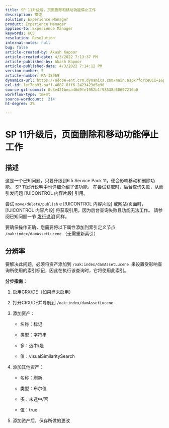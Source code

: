 ```yaml
---
title: SP 11升级后，页面删除和移动功能停止工作
description: 描述
solution: Experience Manager
product: Experience Manager
applies-to: Experience Manager
keywords: KCS
resolution: Resolution
internal-notes: null
bug: false
article-created-by: Akash Kapoor
article-created-date: 4/3/2022 7:13:37 PM
article-published-by: Akash Kapoor
article-published-date: 4/3/2022 7:14:12 PM
version-number: 5
article-number: KA-18969
dynamics-url: https://adobe-ent.crm.dynamics.com/main.aspx?forceUCI=1&pagetype=entityrecord&etn=knowledgearticle&id=bdedee26-82b3-ec11-983f-000d3a5d09d6
exl-id: 1ef7db93-baff-4687-8ff6-2423423d5e90
source-git-commit: 0c3e421beca46d9fe1952b1f98538a50697216a0
workflow-type: tm+mt
source-wordcount: '214'
ht-degree: 2%

---
```


# SP 11升级后，页面删除和移动功能停止工作

## 描述


这是一个已知问题，只要升级到6.5 Service Pack 11，便会影响移动和删除功能。 SP 11发行说明中也详细介绍了该功能。 在尝试获取时，后台查询失败，从而引发问题 [!UICONTROL 内容片段] 引用。

尝试 `move/delete/publish` e [!UICONTROL 内容片段] 或网站/页面时， [!UICONTROL 内容片段] 将获取引用，因为后台查询失败且功能无法工作。
请参阅已知问题一节 [发行说明](https://experienceleague.adobe.com/docs/experience-manager-65/release-notes/service-pack/sp-release-notes.html#known-issues) 同样。

要确保操作正确，您需要将以下属性添加到索引定义节点 `/oak:index/damAssetLucene` （无需重新索引）


## 分辨率


要解决此问题，必须将资产添加到 `/oak:index/damAssetLucene`  来设置受影响查询所使用的索引标记，因此在执行该查询时，它将使用此索引。

<b>分步指南：</b>

1. 启用CRX/DE（如果尚未启用）
2. 打开CRX/DE并导航到 `/oak:index/damAssetLucene` 
3. 添加资产：

   - 名称：标记 

   - 类型：字符串

   - 多：选中/是 

   - 值：visualSimilaritySearch 

4. 添加其他资产：

   - 名称：刷新 

   - 类型：布尔值 

   - 多：未选中/否 

   - 值：true 

5. 添加资产后，保存所做的更改
